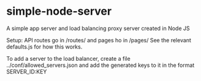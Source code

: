 # simple-node-server
A simple app server and load balancing proxy server created in Node JS


Setup: API routes go in /routes/ and pages ho in /pages/ See the relevant defaults.js for how this works.

To add a server to the load balancer, create a file ../conf/allowed_servers.json and add the generated keys to it in the format SERVER_ID:KEY
